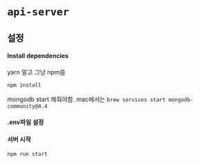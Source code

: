 # `api-server`

## 설정

#### Install dependencies

yarn 말고 그냥 npm씀

```sh
npm install
```

mongodb start 해줘야함. mac에서는 `brew services start mongodb-community@4.4`

#### .env파일 설정

#### 서버 시작

```bash
npm run start
```
